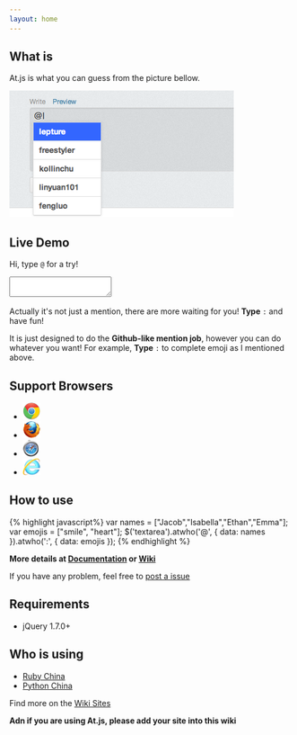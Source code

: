 ```yaml
---
layout: home
---
```


## What is

At.js is what you can guess from the picture bellow.

![at.js](assets/img/demo.png)

## Live Demo

Hi, type `@` for a try!
<textarea></textarea>
Actually it's not just a mention, there are more waiting for you! **Type** `:` and have fun!

It is just designed to do the **Github-like mention job**, however you can do whatever you want! 
For example, **Type** `:` to complete emoji as I mentioned above.


## Support Browsers

* ![chrome](assets/img/chrome.gif)
* ![firefox](assets/img/firefox.gif)
* ![safari](assets/img/safari.gif)
* ![ie](assets/img/ie.gif)


## How to use

{% highlight javascript%}
var names = ["Jacob","Isabella","Ethan","Emma"];
var emojis = ["smile", "heart"];
$('textarea').atwho('@', {
    data: names
}).atwho(':', {
    data: emojis
});
{% endhighlight %}

**More details at [Documentation](documentation.html) or [Wiki][wiki]**

If you have any problem, feel free to [post a issue][issues]


## Requirements

* jQuery 1.7.0+

## Who is using

* [Ruby China][ruby_china]
* [Python China][python_china]

Find more on the [Wiki Sites][wiki_sites]

**Adn if you are using At.js, please add your site into this wiki**

[wiki]: https://github.com/ichord/At.js/wiki "At.js - Wiki"
[issues]: https://github.com/ichord/At.js/issues "Github Issues"
[wiki_sites]: https://github.com/ichord/At.js/wiki/Sites "Sites"
[ruby_china]: http://ruby-china.org/
[python_china]: http://python-china.org/
